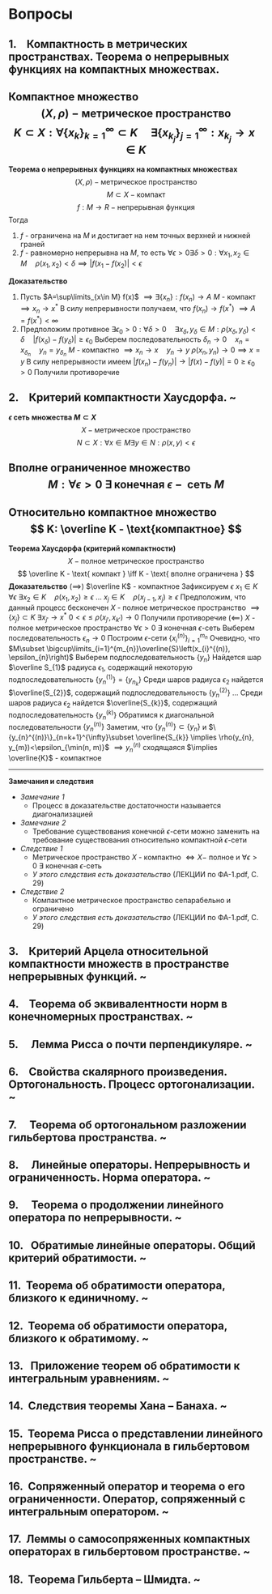 # Вопросы
## 1.    Компактность в метрических пространствах. Теорема о непрерывных функциях на компактных множествах. 
**Компактное множество**
$$
(X, \rho) - \text{метрическое пространство}
$$
$$
K \subset X : \forall \{ x_{k} \}_{k=1}^{{\infty}} \subset K \quad \exists\{ x_{k_{j}} \}_{j=1}^{\infty} : x_{k_{j}} \to x\in K
$$
---
**Теорема о непрерывных функциях на компактных множествах**
$$
(X, \rho) - \text{метрическое пространство}
$$
$$
M\subset X - \text{компакт}
$$
$$
f:M\to R - \text{непрерывная функция}
$$
Тогда
1. $f$ - ограничена на $M$ и достигает на нем точных верхней и нижней граней
2. $f$ - равномерно непрерывна на $M$, то есть
	$\forall \epsilon>0 \exists \delta > 0: \forall x_{1}, x_{2}\in M \quad \rho(x_{1}, x_{2}) < \delta \implies |f(x_{1} - f(x_{2})| < \epsilon$

**Доказательство**
1. Пусть $A=\sup\limits_{x\in M} f(x)$
	$\implies \exists \{ x_{n} \}: f(x_{n}) \to A$
	$M$ - компакт $\implies x_{n} \to x^{*}$
	В силу непрерывности получаем, что $f(x_{n}) \to f(x^{*})$ 
	$\implies A=f(x^{*}) < \infty$
2. Предположим противное $\exists \epsilon_{0} > 0: \forall \delta > 0 \quad \exists x_{\delta}, y_{\delta} \in M: \rho(x_{\delta}, y_{\delta}) < \delta\quad |f(x_{\delta}) - f(y_{\delta})| \ge \epsilon_{0}$
	Выберем последовательность $\delta_{n}\to 0\quad x_{n}=x_{\delta_{n}}\quad y_{n}=y_{\delta_{n}}$
	$M$ - компактно $\implies x_{n} \to x\quad y_{n}\to y$
	$\rho(x_{n}, y_{n}) \to 0\implies x=y$
	В силу непрерывности имеем $|f(x_{n}) - f(y_{n})| \to |f(x) - f(y)| = 0 \ge \epsilon_{0} > 0$
	Получили противоречие

## 2.    Критерий компактности Хаусдорфа. ~
**$\epsilon$ сеть множества $M\subset X$**
$$
X - \text{метрическое пространство}
$$
$$
N\subset X: \forall x\in M \exists y\in N: \rho(x, y) < \epsilon
$$

**Вполне ограниченное множество**
$$
M: \forall \epsilon > 0~ \exists \text{ конечная } \epsilon - \text{ сеть } M
$$
---
**Относительно компактное множество**
$$
K: \overline K - \text{компактное}
$$
---
**Теорема Хаусдорфа (критерий компактности)**
$$
X - \text{полное метрическое пространство}
$$
$$
\overline K - \text{ компакт } \iff K - \text{ вполне ограничена } 
$$
**Доказательство**
	$(\implies)$
	$\overline K$ - компактное
	Зафиксируем $\epsilon$
	$x_1 \in K$
	$\forall \epsilon ~\exists x_2 \in K\quad \rho(x_{1}, x_{2})\ge \epsilon$
	$\ldots$
	$x_j \in K \quad \rho(x_{j-1}, x_{j})\ge \epsilon$
	Предположим, что данный процесс бесконечен
	$X$ - полное метрическое пространство $\implies \{ x_j \} \subset K ~\exists x_{j'} \to x^*$
	$0 < \epsilon \le \rho(x_{j'}, x_{k'}) \to 0$
	Получили противоречие
	$(\impliedby)$
	$X$ - полное метрическое пространство
	$\forall \epsilon > 0 ~\exists$ конечная $\epsilon$-сеть
	Выберем последовательность $\epsilon_{n} \to 0$
	Построим $\epsilon$-сети $\{x_{i}^{(n)}\}_{i=1}^{m_{n}}$
	Очевидно, что $M\subset \bigcup\limits_{i=1}^{m_{n}}\overline{S}\left(x_{i}^{(n)}, \epsilon_{n}\right)$
	Выберем подпоследовательность $\{y_{n}\}$
	Найдется шар $\overline S_{1}$ радиуса $\epsilon_{1}$, содержащий некоторую подпоследовательность $\{y_{n}^{(1)}\} = \{y_{n_{k}}\}$
	Среди шаров радиуса $\epsilon_{2}$ найдется $\overline{S_{2}}$, содержащий подпоследовательность $\{y_{n}^{(2)}\}$
	$\ldots$
	Среди шаров радиуса $\epsilon_{2}$ найдется $\overline{S_{k}}$, содержащий подпоследовательность $\{y_{n}^{(k)}\}$
	Обратимся к диагональной последовательности $\{y_{n}^{(n)}\}$
	Заметим, что $\{y_{n}^{(n)}\} \subset \{y_{n}\}$ и $\{y_{n}^{(n)}\}_{n=k+1}^{\infty}\subset \overline{S_{k}} \implies \rho(y_{n}, y_{m})<\epsilon_{\min(n, m)}$
	$\implies y^{(n)}_{n}$ сходящаяся $\implies \overline{K}$ - компактное

---
**Замечания и следствия**
- *Замечание 1*
	- Процесс в доказательстве достаточности называется диагонализацией
- *Замечание 2*
	- Требование существования конечной $\epsilon$-сети можно заменить на требование существования относительно компактной $\epsilon$-сети
- *Следствие 1*
	- Метрическое пространство $X$ - компактно $\iff X-$ полное и $\forall \epsilon > 0 ~\exists$ конечная $\epsilon$-сеть
	- *У этого следствия есть доказательство* (ЛЕКЦИИ по ФА-1.pdf, C. 29)
- *Следствие 2*
	- Компактное метрическое пространство сепарабельно и ограничено
	- *У этого следствия есть доказательство* (ЛЕКЦИИ по ФА-1.pdf, C. 29)

## 3.    Критерий Арцела относительной компактности множеств в пространстве непрерывных функций. ~
## 4.    Теорема об эквивалентности норм в конечномерных пространствах. ~
## 5.     Лемма Рисса о почти перпендикуляре. ~
## 6.    Свойства скалярного произведения. Ортогональность. Процесс ортогонализации. ~
## 7.     Теорема об ортогональном разложении гильбертова пространства. ~
## 8.     Линейные операторы. Непрерывность и ограниченность. Норма оператора. ~
## 9.     Теорема о продолжении линейного оператора по непрерывности. ~
## 10.   Обратимые линейные операторы. Общий критерий обратимости. ~
## 11.  Теорема об обратимости оператора, близкого к единичному. ~
## 12.  Теорема об обратимости оператора, близкого к обратимому. ~
## 13.   Приложение теорем об обратимости к интегральным уравнениям. ~
## 14.  Следствия теоремы Хана – Банаха. ~
## 15.  Теорема Рисса о представлении линейного непрерывного функционала в гильбертовом пространстве. ~
## 16.  Сопряженный оператор и теорема о его ограниченности. Оператор, сопряженный с интегральным оператором. ~
## 17.  Леммы о самосопряженных компактных операторах в гильбертовом пространстве. ~
## 18.  Теорема Гильберта – Шмидта. ~

